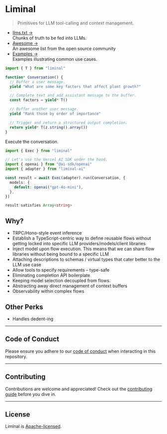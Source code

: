 # Liminal

> Primitives for LLM tool-calling and context management.

- [llms.txt &rarr;](./llms.txt)<br />Chunks of truth to be fed into LLMs.
- [Awesome &rarr;](./AWESOME.md)<br />An awesome list from the open source
  community
- [Examples &rarr;](https://liminal.land/examples)<br />Examples illustrating
  common use cases.

```ts
import { T } from "liminal"

function* Conversation() {
  // Buffer a user message.
  yield "What are some key factors that affect plant growth?"

  // Complete text and add assistant message to the buffer.
  const factors = yield* T()

  // Buffer another user message.
  yield "Rank those by order of importance"

  // Trigger and return a structured output completion.
  return yield* T(z.string().array())
}
```

Execute the conversation.

```ts
import { Exec } from "liminal"

// Let's use the Vercel AI SDK under the hood.
import { openai } from "@ai-sdk/openai"
import { adapter } from "liminal-ai"

const result = await Exec(adapter).run(Conversation, {
  models: {
    default: openai("gpt-4o-mini"),
  },
})

result satisfies Array<string>
```

## Why?

- TRPC/Hono-style event inference
- Establish a TypeScript-centric way to define reusable flows without getting
  locked into specific LLM providers/models/client libraries
- Inject model upon flow execution. This means that we can share flow libraries
  without being bound to a specific LLM
- Attaching descriptions to schemas / virtual types that cater better to the LLM
  use case
- Allow tools to specify requirements – type-safe
- Eliminating completion API boilerplate
- Keeping model selection decoupled from flows.
- Abstracting away direct management of context buffers
- Observability within complex flows

## Other Perks

- Handles dedent-ing

---

## **Code of Conduct**

Please ensure you adhere to our [code of conduct](CODE_OF_CONDUCT.md) when
interacting in this repository.

---

## **Contributing**

Contributions are welcome and appreciated! Check out the
[contributing guide](CONTRIBUTING.md) before you dive in.

---

## **License**

Liminal is [Apache-licensed](LICENSE).
